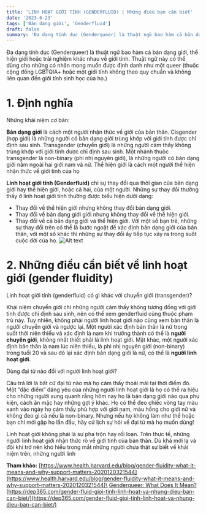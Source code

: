 ```yaml
---
title: 'LINH HOẠT GIỚI TÍNH (GENDERFLUID) | Những điều bạn cần biết'
date: '2023-6-23'
tags: ['Bản dạng giới', 'Genderfluid']
draft: false
summary: 'Đa dạng tính dục (Genderqueer) là thuật ngữ bao hàm cả bản dạng giới, thể hiện giới hoặc trải nghiệm khác nhau về giới tính. '
---
```


Đa dạng tính dục (Genderqueer) là thuật ngữ bao hàm cả bản dạng giới, thể hiện giới hoặc trải nghiệm khác nhau về giới tính. Thuật ngữ này có thể dùng cho những có nhân mong muốn được định danh như một queer (thuộc cộng đồng LGBTQIA+ hoặc một giới tính không theo quy chuẩn và không liên quan đến giới tính sinh học của họ.)

# **1. Định nghĩa**

Những khái niệm cơ bản:

**Bản dạng giới** là cách một người nhận thức về giới của bản thân. Cisgender (hợp giới) là những người có bản dạng giới trùng khớp với giới tính được chỉ định sau sinh. Transgender (chuyển giới) là những người cảm thấy không trùng khớp với giới tính được chỉ định sau sinh. Một nhánh thuộc transgender là non-binary (phi nhị nguyên giới), là những người có bản dạng giới nằm ngoài hai giới nam và nữ.
Thể hiện giới là cách một người thể hiện nhận thức về giới tính của họ

**Linh hoạt giới tính (Genderfluid)** chỉ sự thay đổi qua thời gian của bản dạng giới hay thể hiện giới, hoặc cả hai, của một người. Những sự thay đổi thường thấy ở linh hoạt giới tính thường được biểu hiện dưới dạng:

-   Thay đổi về thể hiện giới nhưng không thay đổi bản dạng giới.
-   Thay đổi về bản dạng giới giới nhưng không thay đổi về thể hiện giới.
-   Thay đổi về cả bản dạng giới và thể hiện giới.
    Với một số bạn trẻ, những sự thay đổi trên có thể là bước ngoặt để xác định bản dạng giới của bản thân, với một số khác thì những sự thay đổi ấy tiếp tục xảy ra trong suốt cuộc đời của họ.
    ![Alt text](/static/images/GENDER_FLUID/gender-fluid-flag.png 'Cờ tự hào của gender fluid')

# **2. Những điều cần biết về linh hoạt giới (gender fluidity)**

Linh hoạt giới tính (genderfluid) có gì khác với chuyển giới (transgender)?

Khái niệm chuyển giới chỉ những người cảm thấy không tương đồng với giới tính được chỉ định sau sinh, nên có thể xem genderfluid cũng thuộc phạm trù này. Tuy nhiên, không phải người linh hoạt giới nào cũng xem bản thân là người chuyển giới và ngược lại.
Một người xác định bản thân là nữ trong suốt thời niên thiếu và xác định là nam khi trưởng thành có thể là **người chuyển giới**, không nhất thiết phải là linh hoạt giới. Mặt khác, một người xác định bản thân là nam lúc niên thiếu, là phi nhị nguyên giới (non-binary) trong tuổi 20 và sau đó lại xác định bản dạng giới là nữ, có thể là **người linh hoạt giới.**

Dùng đại từ nào đối với người linh hoạt giới?

Câu trả lời là bất cứ đại từ nào mà họ cảm thấy thoải mái tại thời điểm đó. Một “đặc điểm” đáng yêu của những người linh hoạt giới là họ có thể ra hiệu cho những người xung quanh rằng hôm nay họ là bản dạng giới nào qua phụ kiện, cách ăn mặc hay những gợi ý khác. Họ có thể đeo chiếc vòng tay màu xanh vào ngày họ cảm thấy phù hợp với giới nam, màu hồng cho giới nữ và không đeo gì cả nếu là non-binary. Nhưng nếu họ không làm như thế hoặc bạn chỉ mới gặp họ lần đầu, hãy cứ lịch sự hỏi về đại từ mà họ muốn dùng!

Linh hoạt giới không phải là sự pha trộn hay rối loạn. Trên thực tế, những người linh hoạt giới nhận thức rõ về giới tính của bản thân. Dù khá mới lạ và đôi khi trở nên khó hiểu trong mắt những người chưa thật sự biết về khái niệm trên, những người linh

**Tham khảo:**
[https://www.health.harvard.edu/blog/gender-fluidity-what-it-means-and-why-support-matters-2020120321544](https://www.health.harvard.edu/blog/gender-fluidity-what-it-means-and-why-support-matters-2020120321544)\
[Genderqueer: What Does It Mean?](https://www.healthline.com/health/transgender/genderqueer)\
[https://dep365.com/gender-fluid-gioi-tinh-linh-hoat-va-nhung-dieu-ban-can-biet/](https://dep365.com/gender-fluid-gioi-tinh-linh-hoat-va-nhung-dieu-ban-can-biet/)
